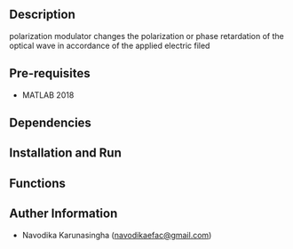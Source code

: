 ## Description
polarization modulator changes the polarization or phase retardation of the optical wave in accordance of the applied electric filed
## Pre-requisites
- MATLAB 2018

## Dependencies

## Installation and Run


## Functions


## Auther Information
- Navodika Karunasingha (navodikaefac@gmail.com)